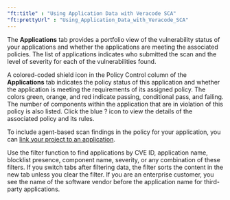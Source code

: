 ```yaml
---
"ft:title" : "Using Application Data with Veracode SCA"
"ft:prettyUrl" : "Using_Application_Data_with_Veracode_SCA"
---
```


The **Applications** tab provides a portfolio view of the vulnerability status of your applications and whether the applications are meeting the associated policies. The list of applications indicates who submitted the scan and the level of severity for each of the vulnerabilities found.

A colored-coded shield icon in the Policy Control column of the **Applications** tab indicates the policy status of this application and whether the application is meeting the requirements of its assigned policy. The colors green, orange, and red indicate passing, conditional pass, and failing. The number of components within the application that are in violation of this policy is also listed. Click the blue ? icon to view the details of the associated policy and its rules.

To include agent-based scan findings in the policy for your application, you can [link your project to an application](https://docs.veracode.com/r/Link_SCA_Projects_to_Applications).

Use the filter function to find applications by CVE ID, application name, blocklist presence, component name, severity, or any combination of these filters. If you switch tabs after filtering data, the filter sorts the content in the new tab unless you clear the filter. If you are an enterprise customer, you see the name of the software vendor before the application name for third-party applications.
